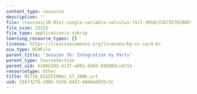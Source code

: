 ```yaml
---
content_type: resource
description: ''
file: /courses/18-01sc-single-variable-calculus-fall-2010/31b7327620865d3b84528468a0035c3c_MIT18_01SCF10Rec_57_300k.vtt
file_size: 25131
file_type: application/x-subrip
learning_resource_types: []
license: https://creativecommons.org/licenses/by-nc-sa/4.0/
ocw_type: OCWFile
parent_title: 'Session 76: Integration by Parts'
parent_type: CourseSection
parent_uid: b196b3d2-413f-a801-5d43-695883cc671a
resourcetype: Other
title: MIT18_01SCF10Rec_57_300k.srt
uid: 31b73276-2086-5d3b-8452-8468a0035c3c
---
```

